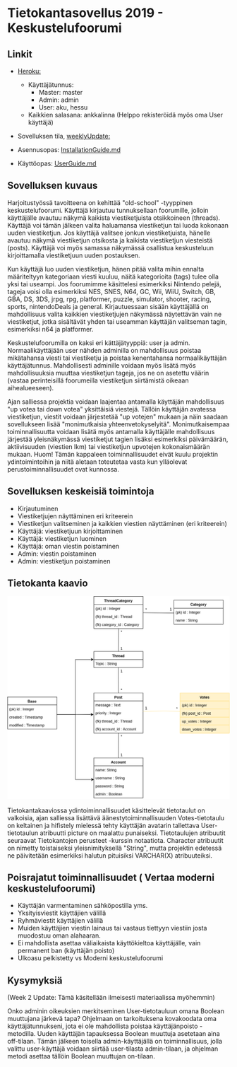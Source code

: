 # Tietokantasovellus 2019 - Keskustelufoorumi

## Linkit
* [Heroku:](https://tsoha-keskustelufoorumi-jj.herokuapp.com/) 
  * Käyttäjätunnus: 
     * Master: master
     * Admin: admin 
     * User: aku, hessu
  * Kaikkien salasana: ankkalinna (Helppo rekisteröidä myös oma User käyttäjä)
  
* Sovelluksen tila, [weeklyUpdate:](https://github.com/Zessi19/Tietokantasovellus-2019/blob/master/documentation/WeeklyUpdate.md)

* Asennusopas: [InstallationGuide.md](https://github.com/Zessi19/Tietokantasovellus-2019/blob/master/documentation/InstallationGuide.md)
* Käyttöopas: [UserGuide.md](https://github.com/Zessi19/Tietokantasovellus-2019/blob/master/documentation/UserGuide.md)

## Sovelluksen kuvaus

Harjoitustyössä tavoitteena on kehittää "old-school" -tyyppinen keskustelufoorumi. Käyttäjä kirjautuu tunnuksellaan foorumille, jolloin käyttäjälle avautuu näkymä kaikista viestiketjuista otsikkoineen (threads). Käyttäjä voi tämän jälkeen valita haluamansa viestiketjun tai luoda kokonaan uuden viestiketjun. Jos käyttäjä valitsee jonkun viestiketjuista, hänelle avautuu näkymä viestiketjun otsikosta ja kaikista viestiketjun viesteistä (posts). Käyttäjä voi myös samassa näkymässä osallistua keskusteluun kirjoittamalla viestiketjuun uuden postauksen.

Kun käyttäjä luo uuden viestiketjun, hänen pitää valita mihin ennalta määriteltyyn kategoriaan viesti kuuluu, näitä kategorioita (tags) tulee olla yksi tai useampi. Jos foorumimme käsittelesi esimerkiksi Nintendo pelejä, tageja voisi olla esimerkiksi NES, SNES, N64, GC, Wii, WiiU, Switch, GB, GBA, DS, 3DS, jrpg, rpg, platformer, puzzle, simulator, shooter, racing, sports, nintendoDeals ja general. Kirjautuessaan sisään käyttäjällä on mahdollisuus valita kaikkien viestiketjujen näkymässä näytettävän vain ne viestiketjut, jotka sisältävät yhden tai useamman käyttäjän valitseman tagin, esimerkiksi n64 ja platformer.

Keskustelufoorumilla on kaksi eri kättäjätyyppiä: user ja admin. Normaalikäyttäjään user nähden adminilla on mahdollisuus poistaa mikätahansa viesti tai viestiketju ja poistaa kenentahansa normaalikäyttäjän käyttäjätunnus. Mahdollisesti adminille voidaan myös lisätä myös mahdollisuuksia muuttaa viestiketjun tageja, jos ne on asetettu väärin (vastaa perinteisillä foorumeilla viestiketjun siirtämistä oikeaan aihealueeseen).

Ajan salliessa projektia voidaan laajentaa antamalla käyttäjän mahdollisuus "up votea tai down votea" yksittäisiä viestejä. Tällöin käyttäjän avatessa viestiketjun, viestit voidaan järjestetää "up votejen" mukaan ja näin saadaan sovellukseen lisää "monimutkaisia yhteenvetokyselyitä". Monimutkaisempaa toiminnallisuutta voidaan lisätä myös antamalla käyttäjälle mahdollisuus järjestää yleisnäkymässä viestiketjut tagien lisäksi esimerkiksi päivämäärän, aktiivisuuden (viestien lkm) tai viestiketjun upvotejen kokonaismäärän mukaan. Huom! Tämän kappaleen toiminnallisuudet eivät kuulu projektin ydintoimintoihin ja niitä aletaan toteutetaa vasta kun ylläolevat perustoiminnallisuudet ovat kunnossa. 


## Sovelluksen keskeisiä toimintoja

* Kirjautuminen
* Viestiketjujen näyttäminen eri kriteerein
* Viestiketjun valitseminen ja kaikkien viestien näyttäminen (eri kriteerein)
* Käyttäjä: viestiketjuun kirjoittaminen
* Käyttäjä: viestiketjun luominen
* Käyttäjä: oman viestin poistaminen
* Admin: viestin poistaminen
* Admin: viestiketjun poistaminen


## Tietokanta kaavio
![](documentation/tietokantakaavio.png)

Tietokantakaaviossa ydintoiminnallisuudet käsittelevät tietotaulut on valkoisia, ajan salliessa lisättävä äänestytoiminnallisuuden Votes-tietotaulu on keltainen ja hifistely mielessä tehty käyttäjän avatarin tallettava User-tietotaulun atribuutti picture on maalattu punaiseksi. Tietotaulujen atribuutit seuraavat Tietokantojen perusteet -kurssin notaatiota. Character atribuutit on nimetty toistaiseksi yleisnimityksellä "String", mutta projektin edetessä ne päivitetään esimerkiksi halutun pituisiksi VARCHAR(X) atribuuteiksi.  


## Poisrajatut toiminnallisuudet ( Vertaa moderni keskustelufoorumi)

* Käyttäjän varmentaminen sähköpostilla yms.
* Yksityisviestit käyttäjien välillä
* Ryhmäviestit käyttäjien välillä
* Muiden käyttäjien viestin lainaus tai vastaus tiettyyn viestiin josta muodostuu oman alahaaran.
* Ei mahdollista asettaa väliaikaista käyttökieltoa käyttäjälle, vain permanent ban (käyttäjän poisto)
* Ulkoasu pelkistetty vs Moderni keskustelufoorumi


## Kysymyksiä

(Week 2 Update: Tämä käsitellään ilmeisesti materiaalissa myöhemmin)

Onko adminin oikeuksien merkitseminen User-tietotauluun omana Boolean muuttujana järkevä tapa? Ohjelmaan on tarkoituksena kovakoodata oma käyttäjätunnukseni, jota ei ole mahdollista poistaa käyttäjänpoisto -metodilla. Uuden käyttäjän tapauksessa Boolean muuttuja asetetaan aina off-tilaan. Tämän jälkeen toisella admin-käyttäjällä on toiminnallisuus, jolla valittu user-käyttäjä voidaan siirtää user-tilasta admin-tilaan, ja ohjelman metodi asettaa tällöin Boolean muuttujan on-tilaan. 
